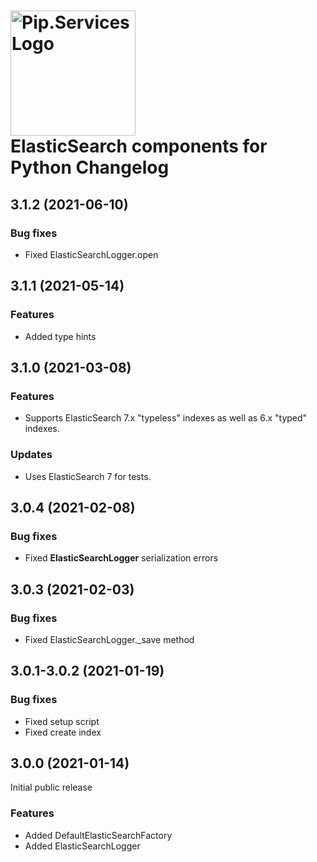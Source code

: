 # <img src="https://uploads-ssl.webflow.com/5ea5d3315186cf5ec60c3ee4/5edf1c94ce4c859f2b188094_logo.svg" alt="Pip.Services Logo" width="200"> <br/> ElasticSearch components for Python Changelog

## <a name="3.1.2"></a> 3.1.2 (2021-06-10)

### Bug fixes
* Fixed ElasticSearchLogger.open

## <a name="3.1.1"></a> 3.1.1 (2021-05-14)

### Features
* Added type hints

## <a name="3.1.0"></a> 3.1.0 (2021-03-08) 

### Features
* Supports ElasticSearch 7.x "typeless" indexes as well as 6.x "typed" indexes.

### Updates
* Uses ElasticSearch 7 for tests.


## <a name="3.0.4"></a> 3.0.4 (2021-02-08) 

### Bug fixes
* Fixed **ElasticSearchLogger** serialization errors

## <a name="3.0.3"></a> 3.0.3 (2021-02-03) 

### Bug fixes
* Fixed ElasticSearchLogger._save method

## <a name="3.0.1-3.0.2"></a> 3.0.1-3.0.2 (2021-01-19) 

### Bug fixes
* Fixed setup script
* Fixed create index

## <a name="3.0.0"></a> 3.0.0 (2021-01-14) 

Initial public release

### Features
* Added DefaultElasticSearchFactory
* Added ElasticSearchLogger